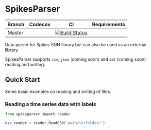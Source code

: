 # SpikesParser

| Branch | Codecov | CI | Requirements |
|--------|---------|---------------------------------------------------------------------------------------------------------------------------------------|--------------|
| Master |  | [![Build Status](https://travis-ci.org/akshaybabloo/SpikesParser.svg?branch=master)](https://travis-ci.org/akshaybabloo/SpikesParser) |  |

Data parser for Spikes SNN library but can also be used as an external library.

SpikesParser supports `csv`, `json` (coming soon) and `sml` (coming soon) reading and writing.

## Quick Start

Some basic examples on reading and writing of files.

### Reading a time series data with labels

```python
from spiksparser import reader

csv_reader = reader.ReadCSV('path/to/folder/')
```
